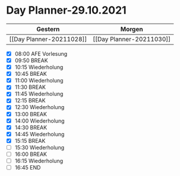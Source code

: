 
Day Planner-29.10.2021
======================
  
| Gestern | Morgen |  
| ------- | ------ |  
| [[Day Planner-20211028]] | [[Day Planner-20211030]] |  
- [x] 08:00 AFE Vorlesung
- [x] 09:50 BREAK
- [x] 10:15 Wiederholung
- [x] 10:45 BREAK
- [x] 11:00 Wiederholung
- [x] 11:30 BREAK
- [x] 11:45 Wiederholung
- [x] 12:15 BREAK
- [x] 12:30 Wiederholung
- [x] 13:00 BREAK
- [x] 14:00 Wiederholung
- [x] 14:30 BREAK
- [x] 14:45 Wiederholung
- [x] 15:15 BREAK
- [ ] 15:30 Wiederholung
- [ ] 16:00 BREAK
- [ ] 16:15 Wiederholung
- [ ] 16:45 END